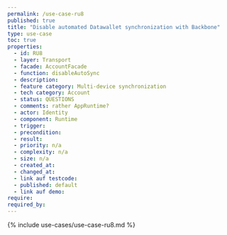```yaml
---
permalink: /use-case-ru8
published: true
title: "Disable automated Datawallet synchronization with Backbone"
type: use-case
toc: true
properties:
  - id: RU8
  - layer: Transport
  - facade: AccountFacade
  - function: disableAutoSync
  - description:
  - feature category: Multi-device synchronization
  - tech category: Account
  - status: QUESTIONS
  - comments: rather AppRuntime?
  - actor: Identity
  - component: Runtime
  - trigger:
  - precondition:
  - result:
  - priority: n/a
  - complexity: n/a
  - size: n/a
  - created_at:
  - changed_at:
  - link auf testcode:
  - published: default
  - link auf demo:
require:
required_by:
---
```


{% include use-cases/use-case-ru8.md %}
